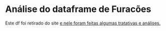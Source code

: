 # Análise do dataframe de Furacões

Este df foi retirado do site <a href='site'> e nele foram feitas algumas tratativas e análises.